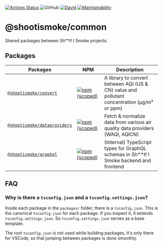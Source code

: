 [![Actions Status](https://github.com/shootismoke/common/workflows/pr/badge.svg)](https://github.com/shootismoke/common/actions)
![GitHub](https://img.shields.io/github/license/shootismoke/common.svg)
[![David](https://img.shields.io/david/shootismoke/common.svg)](https://david-dm.org/shootismoke/common)
[![Maintainability](https://api.codeclimate.com/v1/badges/dfeff2fb9de150607af9/maintainability)](https://codeclimate.com/github/shootismoke/common/maintainability)

# @shootismoke/common

Shared packages between Sh\*\*t! I Smoke projects.

## Packages

| Packages                                                 | NPM                                                                                                                                      | Description                                                                                 |
| -------------------------------------------------------- | ---------------------------------------------------------------------------------------------------------------------------------------- | ------------------------------------------------------------------------------------------- |
| [`@shootismoke/convert`](./packages/convert)             | [![npm (scoped)](https://img.shields.io/npm/v/@shootismoke/convert.svg)](https://www.npmjs.com/package/@shootismoke/convert)             | A library to convert between AQI (US & CN) value and pollutant concentration (µg/m³ or ppm) |
| [`@shootismoke/dataproviders`](./packages/dataproviders) | [![npm (scoped)](https://img.shields.io/npm/v/@shootismoke/dataproviders.svg)](https://www.npmjs.com/package/@shootismoke/dataproviders) | Fetch & normalize data from various air quality data providers (WAQI, AQICN)                |
| [`@shootismoke/graphql`](./packages/graphql)             | [![npm (scoped)](https://img.shields.io/npm/v/@shootismoke/graphql.svg)](https://www.npmjs.com/package/@shootismoke/graphql)             | (Internal) TypeScript types for GraphQL schemas in Sh\*\*t! I Smoke backend and frontend    |

## FAQ

### Why is there a `tsconfig.json` and a `tsconfig.settings.json`?

Inside each package in the `packages/` folder, there is a `tsconfig.json`. This is the canonical `tsconfig.json` for each package. If you inspect it, it extends `tsconfig.settings.json`. So `tsconfig.settings.json` serves as a base template.

The root `tsconfig.json` is not used while building packages, it's only there for VSCode, so that jumping between packages is done smoothly.
